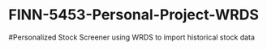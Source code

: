 # FINN-5453-Personal-Project-WRDS
#Personalized Stock Screener using WRDS to import historical stock data
